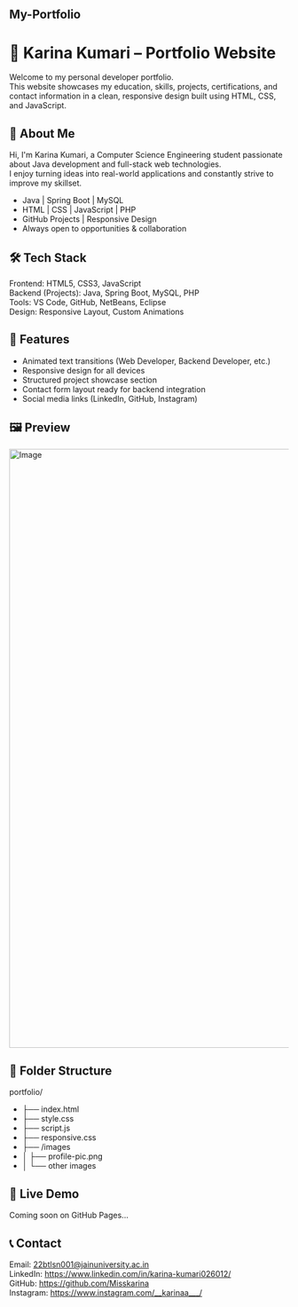 ## My-Portfolio
# 💼 Karina Kumari – Portfolio Website

Welcome to my personal developer portfolio.  
This website showcases my education, skills, projects, certifications, and contact information in a clean, responsive design built using HTML, CSS, and JavaScript.

## 🚀 About Me

Hi, I'm Karina Kumari, a Computer Science Engineering student passionate about Java development and full-stack web technologies.  
I enjoy turning ideas into real-world applications and constantly strive to improve my skillset.

- Java | Spring Boot | MySQL  
- HTML | CSS | JavaScript | PHP  
- GitHub Projects | Responsive Design  
- Always open to opportunities & collaboration  

## 🛠 Tech Stack

Frontend: HTML5, CSS3, JavaScript  
Backend (Projects): Java, Spring Boot, MySQL, PHP  
Tools: VS Code, GitHub, NetBeans, Eclipse  
Design: Responsive Layout, Custom Animations  

## 📌 Features

- Animated text transitions (Web Developer, Backend Developer, etc.)
- Responsive design for all devices
- Structured project showcase section
- Contact form layout ready for backend integration
- Social media links (LinkedIn, GitHub, Instagram)

## 🖼️ Preview
<img width="1920" height="1080" alt="Image" src="https://github.com/user-attachments/assets/d8746cfd-4034-4384-9ba6-194cf26a9ed8" />

## 📁 Folder Structure
portfolio/
- ├── index.html
- ├── style.css
- ├── script.js
- ├── responsive.css
- ├── /images
- │ ├── profile-pic.png
- │ └── other images


## 🔗 Live Demo

Coming soon on GitHub Pages...

## 📞 Contact

Email: 22btlsn001@jainuniversity.ac.in  
LinkedIn: https://www.linkedin.com/in/karina-kumari026012/  
GitHub: https://github.com/Misskarina  
Instagram: https://www.instagram.com/__karinaa___/



